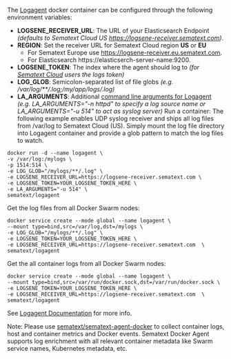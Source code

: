 
The [Logagent](https://sematext.com/logagent) docker container can be configured through the following environment variables:

* **LOGSENE_RECEIVER_URL**: The URL of your Elasticsearch Endpoint _(defaults to Sematext Cloud US https://logsene-receiver.sematext.com)_. 
* **REGION**: Set the receiver URL for Sematext Cloud region **US** or **EU**
  - For Sematext Europe use https://logsene-receiver.eu.sematext.com. 
  - For Elasticsearch https://elasticserch-server-name:9200.
* **LOGSENE_TOKEN**: The index where the agent should log to _(for [Sematext Cloud](https://sematext.com/cloud) users the logs token)_
* **LOG_GLOB**: Semicolon-separated list of file globs _(e.g. /var/log/**/*.log;/my/app/logs/*.log)_
* **LA_ARGUMENTS**: Additional [command line arguments for Logagent](https://sematext.com/docs/logagent/cli-parameters/) _(e.g. LA_ARGUMENTS="-n httpd" to specify a log source name or LA_ARGUMENTS="-u 514" to act as syslog server)_
Run a container:
The following example enables UDP syslog receiver and ships all log files from /var/log to Sematext Cloud (US).
Simply mount the log file directory into Logagent container and provide a glob pattern to match the log files to watch.

```
docker run -d --name logagent \
-v /var/log:/mylogs \
-p 1514:514 \
-e LOG_GLOB="/mylogs/**/.log" \
-e LOGSENE_RECEIVER_URL=https://logsene-receiver.sematext.com \
-e LOGSENE_TOKEN=YOUR_LOGSENE_TOKEN_HERE \
-e LA_ARGUMENTS="-u 514" \
sematext/logagent
```

Get the log files from all Docker Swarm nodes: 

```
docker service create --mode global --name logagent \
--mount type=bind,src=/var/log,dst=/mylogs \
-e LOG_GLOB="/mylogs/**/.log" \
-e LOGSENE_TOKEN=YOUR_LOGSENE_TOKEN_HERE \
-e LOGSENE_RECEIVER_URL=https://logsene-receiver.sematext.com  \
sematext/logagent
```

Get the all container logs from all Docker Swarm nodes: 

```
docker service create --mode global --name logagent \
--mount type=bind,src=/var/run/docker.sock,dst=/var/run/docker.sock \
-e LOGSENE_TOKEN=YOUR_LOGSENE_TOKEN_HERE \
-e LOGSENE_RECEIVER_URL=https://logsene-receiver.sematext.com  \
sematext/logagent
```

See [Logagent Documentation](https://sematext.com/docs/logagent) for more info.

Note: Please use [sematext/sematext-agent-docker](https://hub.docker.com/r/sematext/sematext-agent-docker/) to collect container logs, host and container metrics and Docker events. Sematext Docker Agent supports log enrichment with all relevant container metadata like Swarm service names, Kubernetes metadata, etc. 
